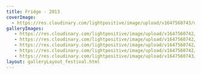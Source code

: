 ```yaml
---
title: Fridge - 2013
coverImage:
  - https://res.cloudinary.com/lightpositive/image/upload/v1647560743/uploads/Fridge%20-%202013/Light_Positive_fridge2013_1.jpg
galleryImages:
   - https://res.cloudinary.com/lightpositive/image/upload/v1647560742/uploads/Fridge%20-%202013/Light_Positive_fridge2013_3.jpg
   - https://res.cloudinary.com/lightpositive/image/upload/v1647560742/uploads/Fridge%20-%202013/Light_Positive_fridge2013_2.jpg
   - https://res.cloudinary.com/lightpositive/image/upload/v1647560742/uploads/Fridge%20-%202013/Light_Positive_fridge2013_4.jpg
   - https://res.cloudinary.com/lightpositive/image/upload/v1647560742/uploads/Fridge%20-%202013/Light_Positive_fridge2013_6.jpg
   - https://res.cloudinary.com/lightpositive/image/upload/v1647560743/uploads/Fridge%20-%202013/Light_Positive_fridge2013_1.jpg
layout: galleryLayout_festival.html
---
```

